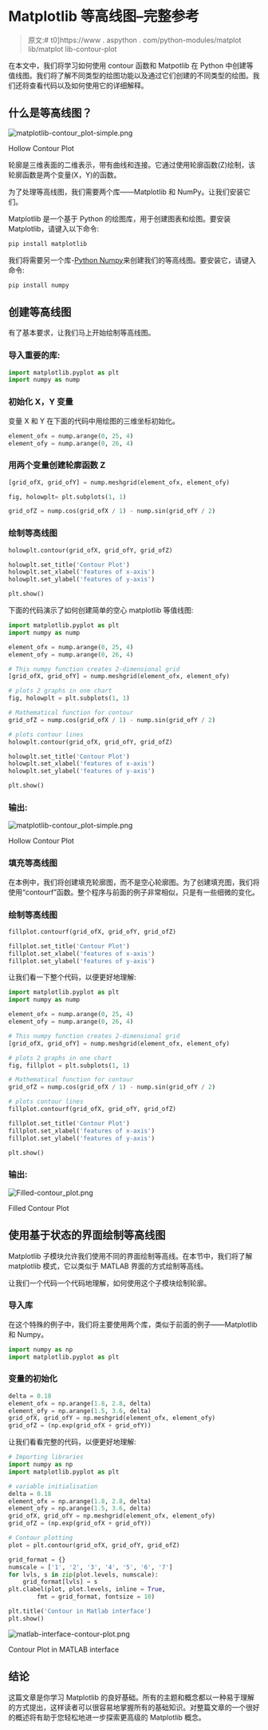 # Matplotlib 等高线图–完整参考

> 原文:# t0]https://www . aspython . com/python-modules/matplot lib/matplot lib-contour-plot

在本文中，我们将学习如何使用 contour 函数和 Matpotlib 在 Python 中创建等值线图。我们将了解不同类型的绘图功能以及通过它们创建的不同类型的绘图。我们还将查看代码以及如何使用它的详细解释。

## 什么是等高线图？

![matplotlib-contour_plot-simple.png](img/b640f4bbcc1113ba7cc9c8877ebe918e.png)

Hollow Contour Plot

轮廓是三维表面的二维表示，带有曲线和连接。它通过使用轮廓函数(Z)绘制，该轮廓函数是两个变量(X，Y)的函数。

为了处理等高线图，我们需要两个库——Matplotlib 和 NumPy。让我们安装它们。

Matplotlib 是一个基于 Python 的绘图库，用于创建图表和绘图。要安装 Matplotlib，请键入以下命令:

```py
pip install matplotlib

```

我们将需要另一个库-[Python Numpy](https://www.askpython.com/python-modules/numpy/python-numpy-module)来创建我们的等高线图。要安装它，请键入命令:

```py
pip install numpy

```

## 创建等高线图

有了基本要求，让我们马上开始绘制等高线图。

### 导入重要的库:

```py
import matplotlib.pyplot as plt
import numpy as nump

```

### 初始化 X，Y 变量

变量 X 和 Y 在下面的代码中用绘图的三维坐标初始化。

```py
element_ofx = nump.arange(0, 25, 4)
element_ofy = nump.arange(0, 26, 4)

```

### 用两个变量创建轮廓函数 Z

```py
[grid_ofX, grid_ofY] = nump.meshgrid(element_ofx, element_ofy)

fig, holowplt= plt.subplots(1, 1)

grid_ofZ = nump.cos(grid_ofX / 1) - nump.sin(grid_ofY / 2)

```

### 绘制等高线图

```py
holowplt.contour(grid_ofX, grid_ofY, grid_ofZ)

holowplt.set_title('Contour Plot')
holowplt.set_xlabel('features of x-axis')
holowplt.set_ylabel('features of y-axis')

plt.show()

```

下面的代码演示了如何创建简单的空心 matplotlib 等值线图:

```py
import matplotlib.pyplot as plt
import numpy as nump

element_ofx = nump.arange(0, 25, 4)
element_ofy = nump.arange(0, 26, 4)

# This numpy function creates 2-dimensional grid
[grid_ofX, grid_ofY] = nump.meshgrid(element_ofx, element_ofy)

# plots 2 graphs in one chart
fig, holowplt = plt.subplots(1, 1)

# Mathematical function for contour
grid_ofZ = nump.cos(grid_ofX / 1) - nump.sin(grid_ofY / 2)

# plots contour lines
holowplt.contour(grid_ofX, grid_ofY, grid_ofZ)

holowplt.set_title('Contour Plot')
holowplt.set_xlabel('features of x-axis')
holowplt.set_ylabel('features of y-axis')

plt.show()

```

### 输出:

![matplotlib-contour_plot-simple.png](img/b640f4bbcc1113ba7cc9c8877ebe918e.png)

Hollow Contour Plot

### 填充等高线图

在本例中，我们将创建填充轮廓图，而不是空心轮廓图。为了创建填充图，我们将使用“contourf”函数。整个程序与前面的例子非常相似，只是有一些细微的变化。

### 绘制等高线图

```py
fillplot.contourf(grid_ofX, grid_ofY, grid_ofZ)

fillplot.set_title('Contour Plot')
fillplot.set_xlabel('features of x-axis')
fillplot.set_ylabel('features of y-axis')

```

让我们看一下整个代码，以便更好地理解:

```py
import matplotlib.pyplot as plt
import numpy as nump

element_ofx = nump.arange(0, 25, 4)
element_ofy = nump.arange(0, 26, 4)

# This numpy function creates 2-dimensional grid
[grid_ofX, grid_ofY] = nump.meshgrid(element_ofx, element_ofy)

# plots 2 graphs in one chart
fig, fillplot = plt.subplots(1, 1)

# Mathematical function for contour
grid_ofZ = nump.cos(grid_ofX / 1) - nump.sin(grid_ofY / 2)

# plots contour lines
fillplot.contourf(grid_ofX, grid_ofY, grid_ofZ)

fillplot.set_title('Contour Plot')
fillplot.set_xlabel('features of x-axis')
fillplot.set_ylabel('features of y-axis')

plt.show()

```

### 输出:

![Filled-contour_plot.png](img/63d88e57317e08a86360d6c20d6b3431.png)

Filled Contour Plot

## 使用基于状态的界面绘制等高线图

Matplotlib 子模块允许我们使用不同的界面绘制等高线。在本节中，我们将了解 matplotlib 模式，它以类似于 MATLAB 界面的方式绘制等高线。

让我们一个代码一个代码地理解，如何使用这个子模块绘制轮廓。

### 导入库

在这个特殊的例子中，我们将主要使用两个库，类似于前面的例子——Matplotlib 和 Numpy。

```py
import numpy as np
import matplotlib.pyplot as plt

```

### 变量的初始化

```py
delta = 0.18
element_ofx = np.arange(1.8, 2.8, delta)
element_ofy = np.arange(1.5, 3.6, delta)
grid_ofX, grid_ofY = np.meshgrid(element_ofx, element_ofy)
grid_ofZ = (np.exp(grid_ofX + grid_ofY))

```

让我们看看完整的代码，以便更好地理解:

```py
# Importing libraries
import numpy as np
import matplotlib.pyplot as plt

# variable initialisation
delta = 0.18
element_ofx = np.arange(1.8, 2.8, delta)
element_ofy = np.arange(1.5, 3.6, delta)
grid_ofX, grid_ofY = np.meshgrid(element_ofx, element_ofy)
grid_ofZ = (np.exp(grid_ofX + grid_ofY))

# Contour plotting
plot = plt.contour(grid_ofX, grid_ofY, grid_ofZ)

grid_format = {}
numscale = ['1', '2', '3', '4', '5', '6', '7']
for lvls, s in zip(plot.levels, numscale):
	grid_format[lvls] = s
plt.clabel(plot, plot.levels, inline = True,
		fmt = grid_format, fontsize = 10)

plt.title('Contour in Matlab interface')
plt.show()

```

![matlab-interface-contour-plot.png](img/f531855d37f30209828628a2383386fd.png)

Contour Plot in MATLAB interface

## 结论

这篇文章是你学习 Matplotlib 的良好基础。所有的主题和概念都以一种易于理解的方式提出，这样读者可以很容易地掌握所有的基础知识。对整篇文章的一个很好的概述将有助于您轻松地进一步探索更高级的 Matplotlib 概念。